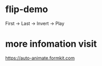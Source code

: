 # flip-demo

First -> Last -> Invert -> Play

# more infomation visit
https://auto-animate.formkit.com

